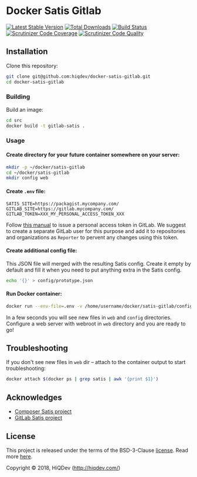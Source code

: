 # Docker Satis Gitlab

[![Latest Stable Version](https://poser.pugx.org/hiqdev/docker-satis-gitlab/v/stable)](https://packagist.org/packages/hiqdev/docker-satis-gitlab)
[![Total Downloads](https://poser.pugx.org/hiqdev/docker-satis-gitlab/downloads)](https://packagist.org/packages/hiqdev/docker-satis-gitlab)
[![Build Status](https://img.shields.io/travis/hiqdev/docker-satis-gitlab.svg)](https://travis-ci.org/hiqdev/docker-satis-gitlab)
[![Scrutinizer Code Coverage](https://img.shields.io/scrutinizer/coverage/g/hiqdev/docker-satis-gitlab.svg)](https://scrutinizer-ci.com/g/hiqdev/docker-satis-gitlab/)
[![Scrutinizer Code Quality](https://img.shields.io/scrutinizer/g/hiqdev/docker-satis-gitlab.svg)](https://scrutinizer-ci.com/g/hiqdev/docker-satis-gitlab/)

## Installation

Clone this repository:

```sh
git clone git@github.com:hiqdev/docker-satis-gitlab.git
cd docker-satis-gitlab
```

### Building

Build an image:

```sh
cd src
docker build -t gitlab-satis .
```

### Usage

#### Create directory for your future container somewhere on your server:

```sh
mkdir -p ~/docker/satis-gitlab
cd ~/docker/satis-gitlab
mkdir config web
```

#### Create `.env` file:

```env
SATIS_SITE=https://packagist.mycompany.com/
GITLAB_SITE=https://gitlab.mycompany.com/
GITLAB_TOKEN=XXX_MY_PERSONAL_ACCESS_TOKEN_XXX
```

Follow [this manual](https://docs.gitlab.com/ce/user/profile/personal_access_tokens.html#creating-a-personal-access-token) to issue a personal access token in GitLab.
We suggest to create a separate GitLab user for this purpose and add it to repositories and organizations as `Reporter` to pervent any changes using this token.

#### Create additional config file:

This JSON file will merged with the resulting Satis config.
Create it empty by default and fill it when you need to put anything extra in the Satis config.

```sh
echo '{}' > config/prototype.json
```

#### Run Docker container:

```sh
docker run --env-file=.env -v /home/username/docker/satis-gitlab/config:/app/config -v /home/username/docker/satis-gitlab/web:/app/web satis-gitlab
```

In a few seconds you will see new files in `web` and `config` directories.
Configure a web server with webroot in `web` directory and you are ready to go!

## Troubleshooting

If you don't see new files in `web` dir – attach to the container output to start troubleshooting:

```sh
docker attach $(docker ps | grep satis | awk '{print $1}')
```

## Acknowledges

- [Composer Satis project](https://github.com/composer/satis)
- [GitLab Satis project](https://github.com/mborne/satis-gitlab)

## License

This project is released under the terms of the BSD-3-Clause [license](LICENSE).
Read more [here](http://choosealicense.com/licenses/bsd-3-clause).

Copyright © 2018, HiQDev (http://hiqdev.com/)

